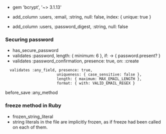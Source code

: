 - gem 'bcrypt', '~> 3.1.13'

- add_column :users, :email, :string, null: false, index: { unique: true }
- add_column :users, :password_digest, :string, null: false

### Securing password

- has_secure_password
- validates :password, length: { minimum: 6 }, if: -> { password.present? }
- validates :password_confirmation, presence: true, on: :create

```
  validates :any_field, presence: true,
                       uniqueness: { case_sensitive: false },
                       length: { maximum: MAX_EMAIL_LENGTH },
                       format: { with: VALID_EMAIL_REGEX }
```

before_save :any_method

### freeze method in Ruby

- frozen_string_literal
- string literals in the file are implicitly frozen, as if freeze had been
  called on each of them.
